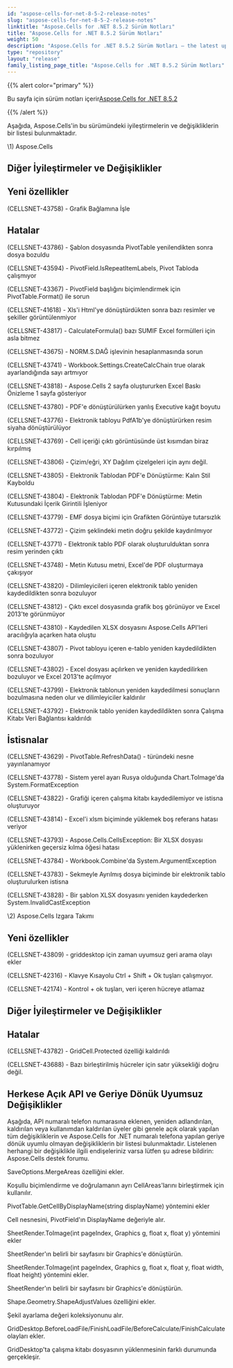 ```yaml
---
id: "aspose-cells-for-net-8-5-2-release-notes"
slug: "aspose-cells-for-net-8-5-2-release-notes"
linktitle: "Aspose.Cells for .NET 8.5.2 Sürüm Notları"
title: "Aspose.Cells for .NET 8.5.2 Sürüm Notları"
weight: 50
description: "Aspose.Cells for .NET 8.5.2 Sürüm Notları – the latest updates and fixes."
type: "repository"
layout: "release"
family_listing_page_title: "Aspose.Cells for .NET 8.5.2 Sürüm Notları"
---
```

{{% alert color="primary" %}} 

 Bu sayfa için sürüm notları içerir[Aspose.Cells for .NET 8.5.2](https://releases.aspose.com/cells/net/new-releases/aspose.cells-for-.net-8.5.2/)

{{% /alert %}} 

 Aşağıda, Aspose.Cells'in bu sürümündeki iyileştirmelerin ve değişikliklerin bir listesi bulunmaktadır.



\1) Aspose.Cells 


## **Diğer İyileştirmeler ve Değişiklikler**

## **Yeni özellikler**


 (CELLSNET-43758) - Grafik Bağlamına İşle


## **Hatalar**


 (CELLSNET-43786) - Şablon dosyasında PivotTable yenilendikten sonra dosya bozuldu

(CELLSNET-43594) - PivotField.IsRepeatItemLabels, Pivot Tabloda çalışmıyor

 (CELLSNET-43367) - PivotField başlığını biçimlendirmek için PivotTable.Format() ile sorun

 (CELLSNET-41618) - Xls'i Html'ye dönüştürdükten sonra bazı resimler ve şekiller görüntülenmiyor

 (CELLSNET-43817) - CalculateFormula() bazı SUMIF Excel formülleri için asla bitmez

 (CELLSNET-43675) - NORM.S.DAĞ işlevinin hesaplanmasında sorun

 (CELLSNET-43741) - Workbook.Settings.CreateCalcChain true olarak ayarlandığında sayı artmıyor

 (CELLSNET-43818) - Aspose.Cells 2 sayfa oluştururken Excel Baskı Önizleme 1 sayfa gösteriyor

 (CELLSNET-43780) - PDF'e dönüştürülürken yanlış Executive kağıt boyutu

 (CELLSNET-43776) - Elektronik tabloyu PdfA1b'ye dönüştürürken resim siyaha dönüştürülüyor

 (CELLSNET-43769) - Cell içeriği çıktı görüntüsünde üst kısımdan biraz kırpılmış

 (CELLSNET-43806) - Çizim/eğri, XY Dağılım çizelgeleri için aynı değil.

(CELLSNET-43805) - Elektronik Tablodan PDF'e Dönüştürme: Kalın Stil Kayboldu

 (CELLSNET-43804) - Elektronik Tablodan PDF'e Dönüştürme: Metin Kutusundaki İçerik Girintili İşleniyor

 (CELLSNET-43779) - EMF dosya biçimi için Grafikten Görüntüye tutarsızlık

 (CELLSNET-43772) - Çizim şeklindeki metin doğru şekilde kaydırılmıyor

 (CELLSNET-43771) - Elektronik tablo PDF olarak oluşturulduktan sonra resim yerinden çıktı

 (CELLSNET-43748) - Metin Kutusu metni, Excel'de PDF oluşturmaya çakışıyor

 (CELLSNET-43820) - Dilimleyicileri içeren elektronik tablo yeniden kaydedildikten sonra bozuluyor

 (CELLSNET-43812) - Çıktı excel dosyasında grafik boş görünüyor ve Excel 2013'te görünmüyor

 (CELLSNET-43810) - Kaydedilen XLSX dosyasını Aspose.Cells API'leri aracılığıyla açarken hata oluştu

 (CELLSNET-43807) - Pivot tabloyu içeren e-tablo yeniden kaydedildikten sonra bozuluyor

 (CELLSNET-43802) - Excel dosyası açılırken ve yeniden kaydedilirken bozuluyor ve Excel 2013'te açılmıyor

(CELLSNET-43799) - Elektronik tablonun yeniden kaydedilmesi sonuçların bozulmasına neden olur ve dilimleyiciler kaldırılır

 (CELLSNET-43792) - Elektronik tablo yeniden kaydedildikten sonra Çalışma Kitabı Veri Bağlantısı kaldırıldı


## **İstisnalar**


 (CELLSNET-43629) - PivotTable.RefreshData() - türündeki nesne yayınlanamıyor

 (CELLSNET-43778) - Sistem yerel ayarı Rusya olduğunda Chart.ToImage'da System.FormatException

 (CELLSNET-43822) - Grafiği içeren çalışma kitabı kaydedilemiyor ve istisna oluşturuyor

 (CELLSNET-43814) - Excel'i xlsm biçiminde yüklemek boş referans hatası veriyor

 (CELLSNET-43793) - Aspose.Cells.CellsException: Bir XLSX dosyası yüklenirken geçersiz kılma öğesi hatası

 (CELLSNET-43784) - Workbook.Combine'da System.ArgumentException

 (CELLSNET-43783) - Sekmeyle Ayrılmış dosya biçiminde bir elektronik tablo oluşturulurken istisna

 (CELLSNET-43828) - Bir şablon XLSX dosyasını yeniden kaydederken System.InvalidCastException



 \2) Aspose.Cells Izgara Takımı


## **Yeni özellikler**


 (CELLSNET-43809) - griddesktop için zaman uyumsuz geri arama olayı ekler

(CELLSNET-42316) - Klavye Kısayolu Ctrl + Shift + Ok tuşları çalışmıyor.

 (CELLSNET-42174) - Kontrol + ok tuşları, veri içeren hücreye atlamaz


## **Diğer İyileştirmeler ve Değişiklikler**

## **Hatalar**


 (CELLSNET-43782) - GridCell.Protected özelliği kaldırıldı

 (CELLSNET-43688) - Bazı birleştirilmiş hücreler için satır yüksekliği doğru değil.


## **Herkese Açık API ve Geriye Dönük Uyumsuz Değişiklikler**


 Aşağıda, API numaralı telefon numarasına eklenen, yeniden adlandırılan, kaldırılan veya kullanımdan kaldırılan üyeler gibi genele açık olarak yapılan tüm değişikliklerin ve Aspose.Cells for .NET numaralı telefona yapılan geriye dönük uyumlu olmayan değişikliklerin bir listesi bulunmaktadır. Listelenen herhangi bir değişiklikle ilgili endişeleriniz varsa lütfen şu adrese bildirin: Aspose.Cells destek forumu.



 SaveOptions.MergeAreas özelliğini ekler.

Koşullu biçimlendirme ve doğrulamanın ayrı CellAreas'larını birleştirmek için kullanılır.



 PivotTable.GetCellByDisplayName(string displayName) yöntemini ekler

 Cell nesnesini, PivotField'ın DisplayName değeriyle alır.



 SheetRender.ToImage(int pageIndex, Graphics g, float x, float y) yöntemini ekler

 SheetRender'ın belirli bir sayfasını bir Graphics'e dönüştürün.



 SheetRender.ToImage(int pageIndex, Graphics g, float x, float y, float width, float height) yöntemini ekler.

 SheetRender'ın belirli bir sayfasını bir Graphics'e dönüştürün.



 Shape.Geometry.ShapeAdjustValues özelliğini ekler.

 Şekil ayarlama değeri koleksiyonunu alır.



 GridDesktop.BeforeLoadFile/FinishLoadFile/BeforeCalculate/FinishCalculate olayları ekler.

 GridDesktop'ta çalışma kitabı dosyasının yüklenmesinin farklı durumunda gerçekleşir.


